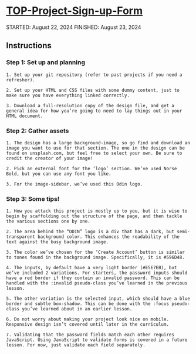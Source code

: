 # [TOP-Project-Sign-up-Form](https://maemae-b.github.io/TOP_Project-Sign-up-Form/)

STARTED: August 22, 2024
FINISHED: August 23, 2024

## Instructions

### Step 1: Set up and planning

    1. Set up your git repository (refer to past projects if you need a refresher).
    
    2. Set up your HTML and CSS files with some dummy content, just to make sure you have everything linked correctly.
    
    3. Download a full-resolution copy of the design file, and get a general idea for how you’re going to need to lay things out in your HTML document.

### Step 2: Gather assets

    1. The design has a large background-image, so go find and download an image you want to use for that section. The one in the design can be found on unsplash.com, but feel free to select your own. Be sure to credit the creator of your image!
    
    2. Pick an external font for the ‘logo’ section. We’ve used Norse Bold, but you can use any font you like.
    
    3. For the image-sidebar, we’ve used this Odin logo.

### Step 3: Some tips!

    1. How you attack this project is mostly up to you, but it is wise to begin by scaffolding out the structure of the page, and then tackle the various sections one by one.
    
    2. The area behind the “ODIN” logo is a div that has a dark, but semi-transparent background color. This enhances the readability of the text against the busy background image.
    
    3. The color we’ve chosen for the ‘Create Account’ button is similar to tones found in the background image. Specifically, it is #596D48.
    
    4. The inputs, by default have a very light border (#E5E7EB), but we’ve included 2 variations. For starters, the password inputs should have a red border if they contain an invalid password. This can be handled with the :invalid pseudo-class you’ve learned in the previous lesson.
    
    5. The other variation is the selected input, which should have a blue border and subtle box-shadow. This can be done with the :focus pseudo-class you’ve learned about in an earlier lesson.
    
    6. Do not worry about making your project look nice on mobile. Responsive design isn’t covered until later in the curriculum.
    
    7. Validating that the password fields match each other requires JavaScript. Using JavaScript to validate forms is covered in a future lesson. For now, just validate each field separately.
